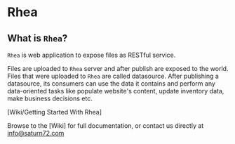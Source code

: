 # Rhea

## What is `Rhea`?
`Rhea` is web application to expose files as RESTful service. 

Files are uploaded to `Rhea` server and after publish are exposed to the world.
Files that were uploaded to `Rhea` are called datasource.
After publishing a datasource, its consumers can use the data it contains and perform any data-oriented tasks like populate website's content, update inventory data, make business decisions etc.

[Wiki/Getting Started With Rhea]

Browse to the [Wiki] for full documentation, or contact us directly at info@saturn72.com
